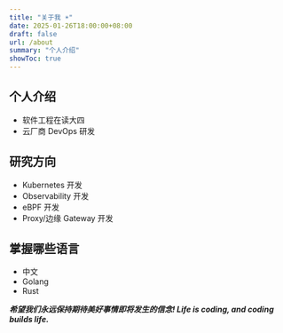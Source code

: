 ```yaml
---
title: "关于我 ☀️"
date: 2025-01-26T18:00:00+08:00
draft: false
url: /about
summary: "个人介绍"
showToc: true
---
```


## 个人介绍

* 软件工程在读大四
* 云厂商 DevOps 研发

## 研究方向

* Kubernetes 开发
* Observability 开发
* eBPF 开发
* Proxy/边缘 Gateway 开发

## 掌握哪些语言

* 中文
* Golang
* Rust

***希望我们永远保持期待美好事情即将发生的信念!  Life is coding, and coding builds life.***